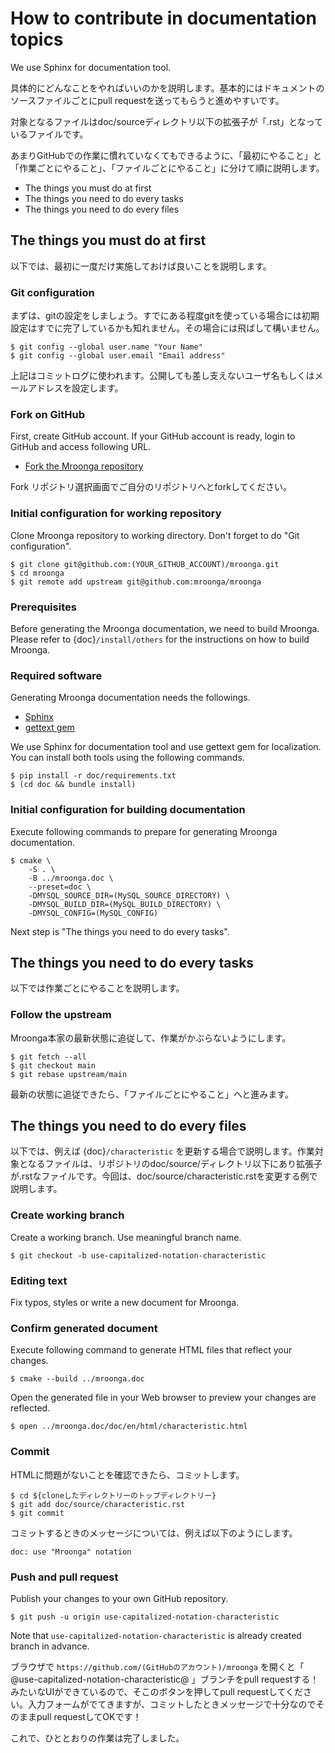 # How to contribute in documentation topics

We use Sphinx for documentation tool.

具体的にどんなことをやればいいのかを説明します。基本的にはドキュメントのソースファイルごとにpull requestを送ってもらうと進めやすいです。

対象となるファイルはdoc/sourceディレクトリ以下の拡張子が「.rst」となっているファイルです。

あまりGitHubでの作業に慣れていなくてもできるように、「最初にやること」と「作業ごとにやること」、「ファイルごとにやること」に分けて順に説明します。

- The things you must do at first
- The things you need to do every tasks
- The things you need to do every files

## The things you must do at first

以下では、最初に一度だけ実施しておけば良いことを説明します。

### Git configuration

まずは、gitの設定をしましょう。すでにある程度gitを使っている場合には初期設定はすでに完了しているかも知れません。その場合には飛ばして構いません。

```console
$ git config --global user.name "Your Name"
$ git config --global user.email "Email address"
```

上記はコミットログに使われます。公開しても差し支えないユーザ名もしくはメールアドレスを設定します。

### Fork on GitHub

First, create GitHub account. If your GitHub account is ready, login to GitHub and access following URL.

- [Fork the Mroonga repository](https://github.com/mroonga/mroonga/fork)

Fork リポジトリ選択画面でご自分のリポジトリへとforkしてください。

### Initial configuration for working repository

Clone Mroonga repository to working directory. Don't forget to do "Git configuration".

```console
$ git clone git@github.com:(YOUR_GITHUB_ACCOUNT)/mroonga.git
$ cd mroonga
$ git remote add upstream git@github.com:mroonga/mroonga
```

### Prerequisites

Before generating the Mroonga documentation, we need to build Mroonga.
Please refer to {doc}`/install/others` for the instructions on how to build Mroonga.

### Required software

Generating Mroonga documentation needs the followings.

- [Sphinx](https://www.sphinx-doc.org/)
- [gettext gem](https://github.com/ruby-gettext/gettext)

We use Sphinx for documentation tool and use gettext gem for localization.
You can install both tools using the following commands.

```console
$ pip install -r doc/requirements.txt
$ (cd doc && bundle install)
```

### Initial configuration for building documentation

Execute following commands to prepare for generating Mroonga documentation.

```console
$ cmake \
    -S . \
    -B ../mroonga.doc \
    --preset=doc \
    -DMYSQL_SOURCE_DIR=(MySQL_SOURCE_DIRECTORY) \
    -DMYSQL_BUILD_DIR=(MySQL_BUILD_DIRECTORY) \
    -DMYSQL_CONFIG=(MySQL_CONFIG)
```

Next step is "The things you need to do every tasks".

## The things you need to do every tasks

以下では作業ごとにやることを説明します。

### Follow the upstream

Mroonga本家の最新状態に追従して、作業がかぶらないようにします。

```console
$ git fetch --all
$ git checkout main
$ git rebase upstream/main
```

最新の状態に追従できたら、「ファイルごとにやること」へと進みます。

## The things you need to do every files

以下では、例えば {doc}`/characteristic` を更新する場合で説明します。作業対象となるファイルは、リポジトリのdoc/source/ディレクトリ以下にあり拡張子が.rstなファイルです。今回は、doc/source/characteristic.rstを変更する例で説明します。

### Create working branch

Create a working branch. Use meaningful branch name.

```console
$ git checkout -b use-capitalized-notation-characteristic
```

### Editing text

Fix typos, styles or write a new document for Mroonga.

### Confirm generated document

Execute following command to generate HTML files that reflect your changes.

```console
$ cmake --build ../mroonga.doc
```

Open the generated file in your Web browser to preview your changes are reflected.

```console
$ open ../mroonga.doc/doc/en/html/characteristic.html
```

### Commit

HTMLに問題がないことを確認できたら、コミットします。

```console
$ cd ${cloneしたディレクトリーのトップディレクトリー}
$ git add doc/source/characteristic.rst
$ git commit
```

コミットするときのメッセージについては、例えば以下のようにします。

```
doc: use "Mroonga" notation
```

### Push and pull request

Publish your changes to your own GitHub repository.

```console
$ git push -u origin use-capitalized-notation-characteristic
```

Note that `use-capitalized-notation-characteristic` is already created branch in advance.

ブラウザで `https://github.com/(GitHubのアカウント)/mroonga` を開くと「 @use-capitalized-notation-characteristic@ 」ブランチをpull requestする！みたいなUIができているので、そこのボタンを押してpull requestしてください。入力フォームがでてきますが、コミットしたときメッセージで十分なのでそのままpull requestしてOKです！

これで、ひととおりの作業は完了しました。
